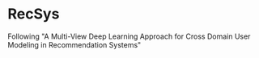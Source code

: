 # RecSys
Following "A Multi-View Deep Learning Approach for Cross Domain User Modeling in Recommendation Systems"
